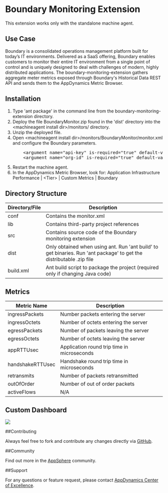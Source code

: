 Boundary Monitoring Extension
============================

This extension works only with the standalone machine agent.

## Use Case

Boundary is a consolidated operations management platform built for today’s IT environments. Delivered as a SaaS offering, Boundary enables customers to monitor their entire IT environment from a single point of control and is uniquely designed to deal with challenges of modern, highly distributed applications. The boundary-monitoring-extension gathers aggregate meter metrics exposed through Boundary's Historical Data REST API and sends them to the AppDynamics Metric Browser.

## Installation
<ol>
	<li>Type 'ant package' in the command line from the boundary-monitoring-extension directory.
	</li>
	<li>Deploy the file BoundaryMonitor.zip found in the 'dist' directory into the &lt;machineagent install dir&gt;/monitors/ directory.
	</li>
	<li>Unzip the deployed file.
	</li>
	<li>Open &lt;machineagent install dir&gt;/monitors/BoundaryMonitor/monitor.xml and configure the Boundary parameters.
<p></p>
<pre>
	&lt;argument name="api-key" is-required="true" default-value="" /&gt;          
	&lt;argument name="org-id" is-required="true" default-value="" /&gt;
</pre>
	</li>	
	<li> Restart the machine agent.
	</li>
	<li>In the AppDynamics Metric Browser, look for: Application Infrastructure Performance | &lt;Tier&gt; | Custom Metrics | Boundary
	</li>
</ol>

## Directory Structure

| Directory/File | Description |
|----------------|-------------|
|conf            | Contains the monitor.xml |
|lib             | Contains third-party project references |
|src             | Contains source code of the Boundary monitoring extension |
|dist            | Only obtained when using ant. Run 'ant build' to get binaries. Run 'ant package' to get the distributable .zip file |
|build.xml       | Ant build script to package the project (required only if changing Java code) |

## Metrics

|Metric Name           | Description     |
|----------------------|-----------------|
|ingressPackets    	   | Number packets entering the server |
|ingressOctets             | Number of octets entering the server |
|egressPackets         | Number of packets leaving the server |
|egressOctets         | Number of octets leaving the server |
|appRTTUsec          | Application round trip time in microseconds |
|handshakeRTTUsec       | Handshake round trip time in microseconds |
|retransmits                | Number of packets retransmitted|
|outOfOrder            | Number of out of order packets |
|activeFlows                  | N/A |

## Custom Dashboard

![](https://raw.github.com/Appdynamics/boundary-monitoring-extension/master/Boundary%20Dashboard.png?token=2880440__eyJzY29wZSI6IlJhd0Jsb2I6QXBwZHluYW1pY3MvYm91bmRhcnktbW9uaXRvcmluZy1leHRlbnNpb24vbWFzdGVyL0JvdW5kYXJ5IERhc2hib2FyZC5wbmciLCJleHBpcmVzIjoxMzg2ODAyNTAyfQ%3D%3D--dfa89e2e3461bbd8ef09d5db317bb02c430da0b9)

##Contributing

Always feel free to fork and contribute any changes directly via [GitHub](https://github.com/Appdynamics/boundary-monitoring-extension).

##Community

Find out more in the [AppSphere](http://appsphere.appdynamics.com/t5/eXchange/Boundary-Monitoring-Extension/idi-p/4851) community.

##Support

For any questions or feature request, please contact [AppDynamics Center of Excellence](mailto:ace-request@appdynamics.com).
